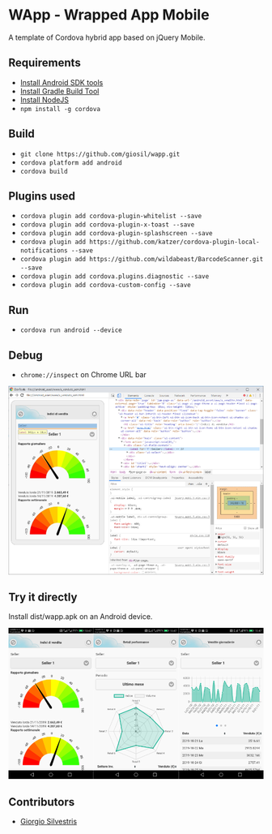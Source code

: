 # WApp - Wrapped App Mobile

A template of Cordova hybrid app based on jQuery Mobile.

## Requirements

- [Install Android SDK tools](https://developer.android.com)
- [Install Gradle Build Tool](https://gradle.org)
- [Install NodeJS](https://nodejs.org)
- `npm install -g cordova`


## Build

- `git clone https://github.com/giosil/wapp.git`
- `cordova platform add android`
- `cordova build`

## Plugins used

- `cordova plugin add cordova-plugin-whitelist --save`
- `cordova plugin add cordova-plugin-x-toast --save`
- `cordova plugin add cordova-plugin-splashscreen --save`
- `cordova plugin add https://github.com/katzer/cordova-plugin-local-notifications --save`
- `cordova plugin add https://github.com/wildabeast/BarcodeScanner.git --save`
- `cordova plugin add cordova.plugins.diagnostic --save`
- `cordova plugin add cordova-custom-config --save`

## Run

- `cordova run android --device`

## Debug

- `chrome://inspect` on Chrome URL bar

![Chrome inspect](debug.png)

## Try it directly

Install dist/wapp.apk on an Android device.

![WApp](wapp.png)

## Contributors

* [Giorgio Silvestris](https://github.com/giosil)
